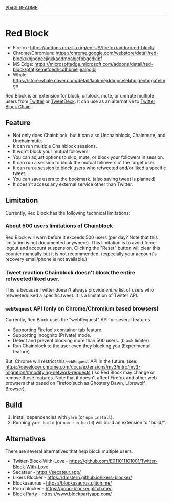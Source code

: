 [한국어 README](./README.md)

---

# Red Block

- Firefox: https://addons.mozilla.org/en-US/firefox/addon/red-block/
- Chrome/Chromium: https://chrome.google.com/webstore/detail/red-block/knjpopecjigkkaddmoahjcfpbgedkibf
- MS Edge: https://microsoftedge.microsoft.com/addons/detail/red-block/pfafjkemefoedhcdlhbniejjealpglbj
- Whale: https://store.whale.naver.com/detail/laokmejddmpcelebbplgenhdgafelmgn

Red Block is an extension for block, unblock, mute, or unmute multiple users from [Twitter](https://twitter.com) or [TweetDeck](https://tweetdeck.twitter.com). It can use as an alternative to [Twitter Block Chain](https://github.com/ceceradio/twitter-block-chain).

## Feature

- Not only does Chainblock, but it can also Unchainblock, Chainmute, and Unchainmute.
- It can run multiple Chainblock sessions.
- It won't block your mutual followers.
- You can adjust options to skip, mute, or block your followers in session.
- It can run a session to block the mutual followers of the target user.
- It can run a session to block users who retweeted and/or liked a specific tweet.
- You can save users to the bookmark. (also saving tweet is planned)
- It doesn't access any external service other than Twitter.

## Limitation

Currently, Red Block has the following technical limitations:

### About 500 users limitations of Chainblock

Red Block will warn before it exceeds 500 users (per day? Note that this limitation is not documented anywhere). This limitation is to avoid force-logout and account suspension. Clicking the "Reset" button will clear this counter manually but it is not recommended. (especially your account's recovery email/phone is not available.)

### Tweet reaction Chainblock doesn't block the entire retweeted/liked user.

This is because Twitter doesn't always provide _entire_ list of users who retweeted/liked a specific tweet. It is a limitation of Twitter API.

### `webRequest` API (only on Chrome/Chromium based browsers)

Currently, Red Block uses the "webRequest" API for several features.

- Supporting Firefox's container tab feature.
- Supporting Incognito (Private) mode.
- Detect and prevent blocking more than 500 users. (block limiter)
- Run Chainblock to the user even they blocking you (Experimental feature)

But, Chrome will restrict this `webRequest` API in the future. (see: https://developer.chrome.com/docs/extensions/mv3/intro/mv3-migration/#modifying-network-requests ) so Red Block may change or remove these features. Note that it doesn't affect Firefox and other web browsers that based on Firefox(such as Ghostery Dawn, Librewolf Browser).

## Build

1. Install dependencies with `yarn` (or `npm install`).
1. Running `yarn build` (or `npm run build`) will build an extension to "build/".

## Alternatives

There are several alternatives that help block multiple users.

- Twitter-Block-With-Love - https://github.com/E011011101001/Twitter-Block-With-Love
- Secataur - https://secateur.app/
- Likers Blocker - https://dmstern.github.io/likers-blocker/
- Blockasaurus - https://blockasaurus.glitch.me/
- Poop blocker - https://poop-blocker.glitch.me/
- Block Party - https://www.blockpartyapp.com/
